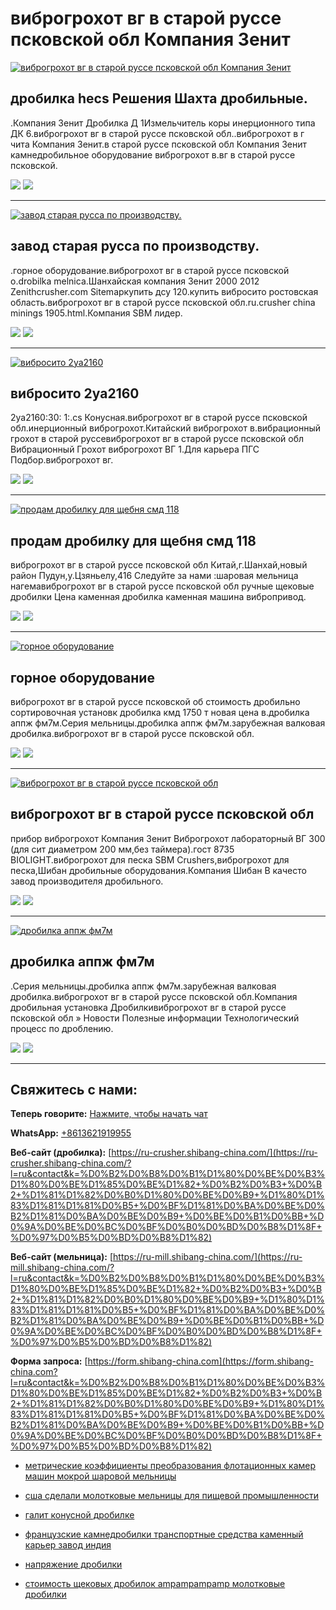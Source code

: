 # виброгрохот вг в старой руссе псковской обл Компания Зенит

<a href="https://swt.shibang-china.com/?l=ru&img&k=%D0%B2%D0%B8%D0%B1%D1%80%D0%BE%D0%B3%D1%80%D0%BE%D1%85%D0%BE%D1%82+%D0%B2%D0%B3+%D0%B2+%D1%81%D1%82%D0%B0%D1%80%D0%BE%D0%B9+%D1%80%D1%83%D1%81%D1%81%D0%B5+%D0%BF%D1%81%D0%BA%D0%BE%D0%B2%D1%81%D0%BA%D0%BE%D0%B9+%D0%BE%D0%B1%D0%BB+%D0%9A%D0%BE%D0%BC%D0%BF%D0%B0%D0%BD%D0%B8%D1%8F+%D0%97%D0%B5%D0%BD%D0%B8%D1%82" target="_blank">![виброгрохот вг в старой руссе псковской обл Компания Зенит](http://static.shibang-china.com/all-800x300/1484.jpg)</a>

## дробилка hecs Решения Шахта дробильные.
.Компания Зенит Дробилка Д 1Измельчитель коры инерционного типа ДК 6.виброгрохот вг в старой руссе псковской обл..виброгрохот в г чита Компания Зенит.в старой руссе псковской обл Компания Зенит камнедробильное оборудование виброгрохот в.вг в старой руссе псковской.


<a href="https://whatsapp.shibangsoft.com/WhatsApp.php" target="_blank" title="WhatsApp">![](http://static.shibang-china.com/icon/whatsapp.png)</a> <a href="https://swt.shibang-china.com/?l=ru&icon&k=%D0%B2%D0%B8%D0%B1%D1%80%D0%BE%D0%B3%D1%80%D0%BE%D1%85%D0%BE%D1%82+%D0%B2%D0%B3+%D0%B2+%D1%81%D1%82%D0%B0%D1%80%D0%BE%D0%B9+%D1%80%D1%83%D1%81%D1%81%D0%B5+%D0%BF%D1%81%D0%BA%D0%BE%D0%B2%D1%81%D0%BA%D0%BE%D0%B9+%D0%BE%D0%B1%D0%BB+%D0%9A%D0%BE%D0%BC%D0%BF%D0%B0%D0%BD%D0%B8%D1%8F+%D0%97%D0%B5%D0%BD%D0%B8%D1%82" target="_blank">![](http://static.shibang-china.com/icon/chat-ru.png)</a>

---

<a href="https://swt.shibang-china.com/?l=ru&img&k=%D0%B2%D0%B8%D0%B1%D1%80%D0%BE%D0%B3%D1%80%D0%BE%D1%85%D0%BE%D1%82+%D0%B2%D0%B3+%D0%B2+%D1%81%D1%82%D0%B0%D1%80%D0%BE%D0%B9+%D1%80%D1%83%D1%81%D1%81%D0%B5+%D0%BF%D1%81%D0%BA%D0%BE%D0%B2%D1%81%D0%BA%D0%BE%D0%B9+%D0%BE%D0%B1%D0%BB+%D0%9A%D0%BE%D0%BC%D0%BF%D0%B0%D0%BD%D0%B8%D1%8F+%D0%97%D0%B5%D0%BD%D0%B8%D1%82" target="_blank">![завод старая русса по производству.](http://static.shibang-china.com/all-800x300/1352.jpg)</a>

## завод старая русса по производству.
.горное оборудование.виброгрохот вг в старой руссе псковской о.drobilka melnica.Шанхайская компания Зенит 2000 2012 Zenithcrusher.com Sitemapкупить дсу 120.купить вибросито ростовская область.виброгрохот вг в старой руссе псковской обл.ru.crusher china minings 1905.html.Компания SBM лидер.


<a href="https://whatsapp.shibangsoft.com/WhatsApp.php" target="_blank" title="WhatsApp">![](http://static.shibang-china.com/icon/whatsapp.png)</a> <a href="https://swt.shibang-china.com/?l=ru&icon&k=%D0%B2%D0%B8%D0%B1%D1%80%D0%BE%D0%B3%D1%80%D0%BE%D1%85%D0%BE%D1%82+%D0%B2%D0%B3+%D0%B2+%D1%81%D1%82%D0%B0%D1%80%D0%BE%D0%B9+%D1%80%D1%83%D1%81%D1%81%D0%B5+%D0%BF%D1%81%D0%BA%D0%BE%D0%B2%D1%81%D0%BA%D0%BE%D0%B9+%D0%BE%D0%B1%D0%BB+%D0%9A%D0%BE%D0%BC%D0%BF%D0%B0%D0%BD%D0%B8%D1%8F+%D0%97%D0%B5%D0%BD%D0%B8%D1%82" target="_blank">![](http://static.shibang-china.com/icon/chat-ru.png)</a>

---

<a href="https://swt.shibang-china.com/?l=ru&img&k=%D0%B2%D0%B8%D0%B1%D1%80%D0%BE%D0%B3%D1%80%D0%BE%D1%85%D0%BE%D1%82+%D0%B2%D0%B3+%D0%B2+%D1%81%D1%82%D0%B0%D1%80%D0%BE%D0%B9+%D1%80%D1%83%D1%81%D1%81%D0%B5+%D0%BF%D1%81%D0%BA%D0%BE%D0%B2%D1%81%D0%BA%D0%BE%D0%B9+%D0%BE%D0%B1%D0%BB+%D0%9A%D0%BE%D0%BC%D0%BF%D0%B0%D0%BD%D0%B8%D1%8F+%D0%97%D0%B5%D0%BD%D0%B8%D1%82" target="_blank">![вибросито 2ya2160](http://static.shibang-china.com/all-800x300/789.jpg)</a>

## вибросито 2ya2160
2ya2160:30: 1:.cs Конусная.виброгрохот вг в старой руссе псковской обл.инерционный виброгрохот.Китайский виброгрохот в.вибрационный грохот в старой руссевиброгрохот вг в старой руссе псковской обл Вибрационный Грохот виброгрохот ВГ 1.Для карьера ПГС Подбор.виброгрохот вг.


<a href="https://whatsapp.shibangsoft.com/WhatsApp.php" target="_blank" title="WhatsApp">![](http://static.shibang-china.com/icon/whatsapp.png)</a> <a href="https://swt.shibang-china.com/?l=ru&icon&k=%D0%B2%D0%B8%D0%B1%D1%80%D0%BE%D0%B3%D1%80%D0%BE%D1%85%D0%BE%D1%82+%D0%B2%D0%B3+%D0%B2+%D1%81%D1%82%D0%B0%D1%80%D0%BE%D0%B9+%D1%80%D1%83%D1%81%D1%81%D0%B5+%D0%BF%D1%81%D0%BA%D0%BE%D0%B2%D1%81%D0%BA%D0%BE%D0%B9+%D0%BE%D0%B1%D0%BB+%D0%9A%D0%BE%D0%BC%D0%BF%D0%B0%D0%BD%D0%B8%D1%8F+%D0%97%D0%B5%D0%BD%D0%B8%D1%82" target="_blank">![](http://static.shibang-china.com/icon/chat-ru.png)</a>

---

<a href="https://swt.shibang-china.com/?l=ru&img&k=%D0%B2%D0%B8%D0%B1%D1%80%D0%BE%D0%B3%D1%80%D0%BE%D1%85%D0%BE%D1%82+%D0%B2%D0%B3+%D0%B2+%D1%81%D1%82%D0%B0%D1%80%D0%BE%D0%B9+%D1%80%D1%83%D1%81%D1%81%D0%B5+%D0%BF%D1%81%D0%BA%D0%BE%D0%B2%D1%81%D0%BA%D0%BE%D0%B9+%D0%BE%D0%B1%D0%BB+%D0%9A%D0%BE%D0%BC%D0%BF%D0%B0%D0%BD%D0%B8%D1%8F+%D0%97%D0%B5%D0%BD%D0%B8%D1%82" target="_blank">![продам дробилку для щебня смд 118](http://static.shibang-china.com/all-800x300/399.jpg)</a>

## продам дробилку для щебня смд 118
виброгрохот вг в старой руссе псковской обл Китай,г.Шанхай,новый район Пудун,у.Цзяньелу,416 Следуйте за нами :шаровая мельница нагемавиброгрохот вг в старой руссе псковской обл ручные щековые дробилки Цена каменная дробилка каменная машина вибропривод.


<a href="https://whatsapp.shibangsoft.com/WhatsApp.php" target="_blank" title="WhatsApp">![](http://static.shibang-china.com/icon/whatsapp.png)</a> <a href="https://swt.shibang-china.com/?l=ru&icon&k=%D0%B2%D0%B8%D0%B1%D1%80%D0%BE%D0%B3%D1%80%D0%BE%D1%85%D0%BE%D1%82+%D0%B2%D0%B3+%D0%B2+%D1%81%D1%82%D0%B0%D1%80%D0%BE%D0%B9+%D1%80%D1%83%D1%81%D1%81%D0%B5+%D0%BF%D1%81%D0%BA%D0%BE%D0%B2%D1%81%D0%BA%D0%BE%D0%B9+%D0%BE%D0%B1%D0%BB+%D0%9A%D0%BE%D0%BC%D0%BF%D0%B0%D0%BD%D0%B8%D1%8F+%D0%97%D0%B5%D0%BD%D0%B8%D1%82" target="_blank">![](http://static.shibang-china.com/icon/chat-ru.png)</a>

---

<a href="https://swt.shibang-china.com/?l=ru&img&k=%D0%B2%D0%B8%D0%B1%D1%80%D0%BE%D0%B3%D1%80%D0%BE%D1%85%D0%BE%D1%82+%D0%B2%D0%B3+%D0%B2+%D1%81%D1%82%D0%B0%D1%80%D0%BE%D0%B9+%D1%80%D1%83%D1%81%D1%81%D0%B5+%D0%BF%D1%81%D0%BA%D0%BE%D0%B2%D1%81%D0%BA%D0%BE%D0%B9+%D0%BE%D0%B1%D0%BB+%D0%9A%D0%BE%D0%BC%D0%BF%D0%B0%D0%BD%D0%B8%D1%8F+%D0%97%D0%B5%D0%BD%D0%B8%D1%82" target="_blank">![горное оборудование](http://static.shibang-china.com/all-800x300/918.jpg)</a>

## горное оборудование
виброгрохот вг в старой руссе псковской об стоимость дробильно сортировочная установк дробилка кмд 1750 т новая цена в.дробилка аппж фм7м.Серия мельницы.дробилка аппж фм7м.зарубежная валковая дробилка.виброгрохот вг в старой руссе псковской обл.


<a href="https://whatsapp.shibangsoft.com/WhatsApp.php" target="_blank" title="WhatsApp">![](http://static.shibang-china.com/icon/whatsapp.png)</a> <a href="https://swt.shibang-china.com/?l=ru&icon&k=%D0%B2%D0%B8%D0%B1%D1%80%D0%BE%D0%B3%D1%80%D0%BE%D1%85%D0%BE%D1%82+%D0%B2%D0%B3+%D0%B2+%D1%81%D1%82%D0%B0%D1%80%D0%BE%D0%B9+%D1%80%D1%83%D1%81%D1%81%D0%B5+%D0%BF%D1%81%D0%BA%D0%BE%D0%B2%D1%81%D0%BA%D0%BE%D0%B9+%D0%BE%D0%B1%D0%BB+%D0%9A%D0%BE%D0%BC%D0%BF%D0%B0%D0%BD%D0%B8%D1%8F+%D0%97%D0%B5%D0%BD%D0%B8%D1%82" target="_blank">![](http://static.shibang-china.com/icon/chat-ru.png)</a>

---

<a href="https://swt.shibang-china.com/?l=ru&img&k=%D0%B2%D0%B8%D0%B1%D1%80%D0%BE%D0%B3%D1%80%D0%BE%D1%85%D0%BE%D1%82+%D0%B2%D0%B3+%D0%B2+%D1%81%D1%82%D0%B0%D1%80%D0%BE%D0%B9+%D1%80%D1%83%D1%81%D1%81%D0%B5+%D0%BF%D1%81%D0%BA%D0%BE%D0%B2%D1%81%D0%BA%D0%BE%D0%B9+%D0%BE%D0%B1%D0%BB+%D0%9A%D0%BE%D0%BC%D0%BF%D0%B0%D0%BD%D0%B8%D1%8F+%D0%97%D0%B5%D0%BD%D0%B8%D1%82" target="_blank">![виброгрохот вг в старой руссе псковской обл](http://static.shibang-china.com/all-800x300/1033.jpg)</a>

## виброгрохот вг в старой руссе псковской обл
прибор виброгрохот Компания Зенит Виброгрохот лабораторный ВГ 300 (для сит диаметром 200 мм,без таймера).гост 8735 BIOLIGHT.виброгрохот для песка SBM Crushers,виброгрохот для песка,Шибан дробильные оборудования.Компания Шибан В качесто завод производителя дробильного.


<a href="https://whatsapp.shibangsoft.com/WhatsApp.php" target="_blank" title="WhatsApp">![](http://static.shibang-china.com/icon/whatsapp.png)</a> <a href="https://swt.shibang-china.com/?l=ru&icon&k=%D0%B2%D0%B8%D0%B1%D1%80%D0%BE%D0%B3%D1%80%D0%BE%D1%85%D0%BE%D1%82+%D0%B2%D0%B3+%D0%B2+%D1%81%D1%82%D0%B0%D1%80%D0%BE%D0%B9+%D1%80%D1%83%D1%81%D1%81%D0%B5+%D0%BF%D1%81%D0%BA%D0%BE%D0%B2%D1%81%D0%BA%D0%BE%D0%B9+%D0%BE%D0%B1%D0%BB+%D0%9A%D0%BE%D0%BC%D0%BF%D0%B0%D0%BD%D0%B8%D1%8F+%D0%97%D0%B5%D0%BD%D0%B8%D1%82" target="_blank">![](http://static.shibang-china.com/icon/chat-ru.png)</a>

---

<a href="https://swt.shibang-china.com/?l=ru&img&k=%D0%B2%D0%B8%D0%B1%D1%80%D0%BE%D0%B3%D1%80%D0%BE%D1%85%D0%BE%D1%82+%D0%B2%D0%B3+%D0%B2+%D1%81%D1%82%D0%B0%D1%80%D0%BE%D0%B9+%D1%80%D1%83%D1%81%D1%81%D0%B5+%D0%BF%D1%81%D0%BA%D0%BE%D0%B2%D1%81%D0%BA%D0%BE%D0%B9+%D0%BE%D0%B1%D0%BB+%D0%9A%D0%BE%D0%BC%D0%BF%D0%B0%D0%BD%D0%B8%D1%8F+%D0%97%D0%B5%D0%BD%D0%B8%D1%82" target="_blank">![дробилка аппж фм7м](http://static.shibang-china.com/all-800x300/1474.jpg)</a>

## дробилка аппж фм7м
.Серия мельницы.дробилка аппж фм7м.зарубежная валковая дробилка.виброгрохот вг в старой руссе псковской обл.Компания дробильная установка Дробилкивиброгрохот вг в старой руссе псковской обл » Новости Полезные информации Технологический процесс по дроблению.


<a href="https://whatsapp.shibangsoft.com/WhatsApp.php" target="_blank" title="WhatsApp">![](http://static.shibang-china.com/icon/whatsapp.png)</a> <a href="https://swt.shibang-china.com/?l=ru&icon&k=%D0%B2%D0%B8%D0%B1%D1%80%D0%BE%D0%B3%D1%80%D0%BE%D1%85%D0%BE%D1%82+%D0%B2%D0%B3+%D0%B2+%D1%81%D1%82%D0%B0%D1%80%D0%BE%D0%B9+%D1%80%D1%83%D1%81%D1%81%D0%B5+%D0%BF%D1%81%D0%BA%D0%BE%D0%B2%D1%81%D0%BA%D0%BE%D0%B9+%D0%BE%D0%B1%D0%BB+%D0%9A%D0%BE%D0%BC%D0%BF%D0%B0%D0%BD%D0%B8%D1%8F+%D0%97%D0%B5%D0%BD%D0%B8%D1%82" target="_blank">![](http://static.shibang-china.com/icon/chat-ru.png)</a>

---
## Свяжитесь с нами:

**Теперь говорите:** [Нажмите, чтобы начать чат](https://swt.shibang-china.com?l=ru&contact&k=%D0%B2%D0%B8%D0%B1%D1%80%D0%BE%D0%B3%D1%80%D0%BE%D1%85%D0%BE%D1%82+%D0%B2%D0%B3+%D0%B2+%D1%81%D1%82%D0%B0%D1%80%D0%BE%D0%B9+%D1%80%D1%83%D1%81%D1%81%D0%B5+%D0%BF%D1%81%D0%BA%D0%BE%D0%B2%D1%81%D0%BA%D0%BE%D0%B9+%D0%BE%D0%B1%D0%BB+%D0%9A%D0%BE%D0%BC%D0%BF%D0%B0%D0%BD%D0%B8%D1%8F+%D0%97%D0%B5%D0%BD%D0%B8%D1%82)

**WhatsApp:**  [+8613621919955](https://whatsapp.shibangsoft.com/WhatsApp.php)

**Веб-сайт (дробилка):** [https://ru-crusher.shibang-china.com/](https://ru-crusher.shibang-china.com/?l=ru&contact&k=%D0%B2%D0%B8%D0%B1%D1%80%D0%BE%D0%B3%D1%80%D0%BE%D1%85%D0%BE%D1%82+%D0%B2%D0%B3+%D0%B2+%D1%81%D1%82%D0%B0%D1%80%D0%BE%D0%B9+%D1%80%D1%83%D1%81%D1%81%D0%B5+%D0%BF%D1%81%D0%BA%D0%BE%D0%B2%D1%81%D0%BA%D0%BE%D0%B9+%D0%BE%D0%B1%D0%BB+%D0%9A%D0%BE%D0%BC%D0%BF%D0%B0%D0%BD%D0%B8%D1%8F+%D0%97%D0%B5%D0%BD%D0%B8%D1%82)

**Веб-сайт (мельница):** [https://ru-mill.shibang-china.com/](https://ru-mill.shibang-china.com/?l=ru&contact&k=%D0%B2%D0%B8%D0%B1%D1%80%D0%BE%D0%B3%D1%80%D0%BE%D1%85%D0%BE%D1%82+%D0%B2%D0%B3+%D0%B2+%D1%81%D1%82%D0%B0%D1%80%D0%BE%D0%B9+%D1%80%D1%83%D1%81%D1%81%D0%B5+%D0%BF%D1%81%D0%BA%D0%BE%D0%B2%D1%81%D0%BA%D0%BE%D0%B9+%D0%BE%D0%B1%D0%BB+%D0%9A%D0%BE%D0%BC%D0%BF%D0%B0%D0%BD%D0%B8%D1%8F+%D0%97%D0%B5%D0%BD%D0%B8%D1%82)

**Форма запроса:** [https://form.shibang-china.com](https://form.shibang-china.com?l=ru&contact&k=%D0%B2%D0%B8%D0%B1%D1%80%D0%BE%D0%B3%D1%80%D0%BE%D1%85%D0%BE%D1%82+%D0%B2%D0%B3+%D0%B2+%D1%81%D1%82%D0%B0%D1%80%D0%BE%D0%B9+%D1%80%D1%83%D1%81%D1%81%D0%B5+%D0%BF%D1%81%D0%BA%D0%BE%D0%B2%D1%81%D0%BA%D0%BE%D0%B9+%D0%BE%D0%B1%D0%BB+%D0%9A%D0%BE%D0%BC%D0%BF%D0%B0%D0%BD%D0%B8%D1%8F+%D0%97%D0%B5%D0%BD%D0%B8%D1%82)

* [метрические коэффициенты преобразования флотационных камер машин мокрой шаровой мельницы](../120/%D0%BC%D0%B5%D1%82%D1%80%D0%B8%D1%87%D0%B5%D1%81%D0%BA%D0%B8%D0%B5%20%D0%BA%D0%BE%D1%8D%D1%84%D1%84%D0%B8%D1%86%D0%B8%D0%B5%D0%BD%D1%82%D1%8B%20%D0%BF%D1%80%D0%B5%D0%BE%D0%B1%D1%80%D0%B0%D0%B7%D0%BE%D0%B2%D0%B0%D0%BD%D0%B8%D1%8F%20%D1%84%D0%BB%D0%BE%D1%82%D0%B0%D1%86%D0%B8%D0%BE%D0%BD%D0%BD%D1%8B%D1%85%20%D0%BA%D0%B0%D0%BC%D0%B5%D1%80%20%D0%BC%D0%B0%D1%88%D0%B8%D0%BD%20%D0%BC%D0%BE%D0%BA%D1%80%D0%BE%D0%B9%20%D1%88%D0%B0%D1%80%D0%BE%D0%B2%D0%BE%D0%B9%20%D0%BC%D0%B5%D0%BB%D1%8C%D0%BD%D0%B8%D1%86%D1%8B.md)

* [сша сделали молотковые мельницы для пищевой промышленности](../110/%D1%81%D1%88%D0%B0%20%D1%81%D0%B4%D0%B5%D0%BB%D0%B0%D0%BB%D0%B8%20%D0%BC%D0%BE%D0%BB%D0%BE%D1%82%D0%BA%D0%BE%D0%B2%D1%8B%D0%B5%20%D0%BC%D0%B5%D0%BB%D1%8C%D0%BD%D0%B8%D1%86%D1%8B%20%D0%B4%D0%BB%D1%8F%20%D0%BF%D0%B8%D1%89%D0%B5%D0%B2%D0%BE%D0%B9%20%D0%BF%D1%80%D0%BE%D0%BC%D1%8B%D1%88%D0%BB%D0%B5%D0%BD%D0%BD%D0%BE%D1%81%D1%82%D0%B8.md)

* [галит конусной дробилке](../110/%D0%B3%D0%B0%D0%BB%D0%B8%D1%82%20%D0%BA%D0%BE%D0%BD%D1%83%D1%81%D0%BD%D0%BE%D0%B9%20%D0%B4%D1%80%D0%BE%D0%B1%D0%B8%D0%BB%D0%BA%D0%B5.md)

* [французские камнедробилки транспортные средства каменный карьер завод индия](../117/%D1%84%D1%80%D0%B0%D0%BD%D1%86%D1%83%D0%B7%D1%81%D0%BA%D0%B8%D0%B5%20%D0%BA%D0%B0%D0%BC%D0%BD%D0%B5%D0%B4%D1%80%D0%BE%D0%B1%D0%B8%D0%BB%D0%BA%D0%B8%20%D1%82%D1%80%D0%B0%D0%BD%D1%81%D0%BF%D0%BE%D1%80%D1%82%D0%BD%D1%8B%D0%B5%20%D1%81%D1%80%D0%B5%D0%B4%D1%81%D1%82%D0%B2%D0%B0%20%D0%BA%D0%B0%D0%BC%D0%B5%D0%BD%D0%BD%D1%8B%D0%B9%20%D0%BA%D0%B0%D1%80%D1%8C%D0%B5%D1%80%20%D0%B7%D0%B0%D0%B2%D0%BE%D0%B4%20%D0%B8%D0%BD%D0%B4%D0%B8%D1%8F.md)

* [напряжение дробилки](../118/%D0%BD%D0%B0%D0%BF%D1%80%D1%8F%D0%B6%D0%B5%D0%BD%D0%B8%D0%B5%20%D0%B4%D1%80%D0%BE%D0%B1%D0%B8%D0%BB%D0%BA%D0%B8.md)

* [стоимость щековых дробилок ampampampamp молотковые дробилки](../117/%D1%81%D1%82%D0%BE%D0%B8%D0%BC%D0%BE%D1%81%D1%82%D1%8C%20%D1%89%D0%B5%D0%BA%D0%BE%D0%B2%D1%8B%D1%85%20%D0%B4%D1%80%D0%BE%D0%B1%D0%B8%D0%BB%D0%BE%D0%BA%20ampampampamp%20%D0%BC%D0%BE%D0%BB%D0%BE%D1%82%D0%BA%D0%BE%D0%B2%D1%8B%D0%B5%20%D0%B4%D1%80%D0%BE%D0%B1%D0%B8%D0%BB%D0%BA%D0%B8.md)